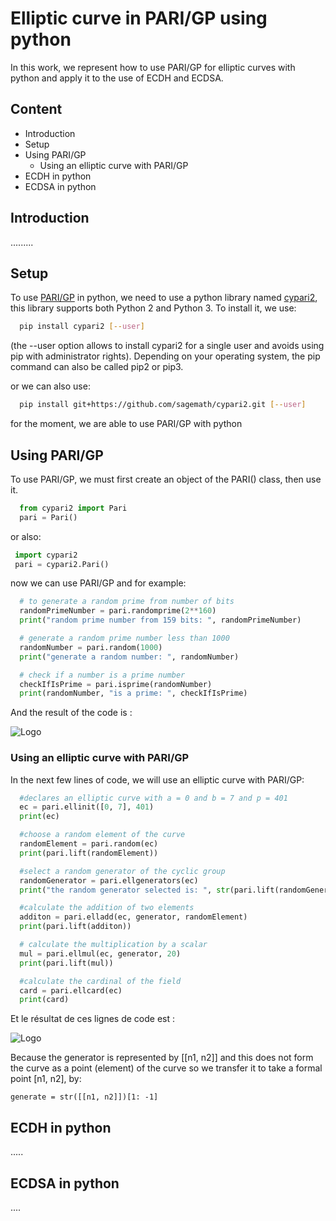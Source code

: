 
# Elliptic curve in PARI/GP using python

In this work, we represent how to use PARI/GP for elliptic curves with python and apply it to the use of ECDH and ECDSA.


## Content
- Introduction
- Setup
- Using PARI/GP
  - Using an elliptic curve with PARI/GP
- ECDH in python
- ECDSA in python
## Introduction

.........

## Setup

To use [PARI/GP](https://pari.math.u-bordeaux.fr/doc.html) in python, we need to use a python library named [cypari2](https://github.com/sagemath/cypari2), this library supports both Python 2 and Python 3. To install it, we use:

```bash
  pip install cypari2 [--user]
```
(the --user option allows to install cypari2 for a single user and avoids using pip with administrator rights). Depending on your operating system, the pip command can also be called pip2 or pip3.

or we can also use:

```bash
  pip install git+https://github.com/sagemath/cypari2.git [--user]
```

for the moment, we are able to use PARI/GP with python

## Using PARI/GP

To use PARI/GP, we must first create an object of the PARI() class, then use it.

```python
  from cypari2 import Pari
  pari = Pari()
```
 or also:

 ```python
  import cypari2
  pari = cypari2.Pari()
 ```
now we can use PARI/GP and for example:

```python
  # to generate a random prime from number of bits
  randomPrimeNumber = pari.randomprime(2**160)
  print("random prime number from 159 bits: ", randomPrimeNumber)

  # generate a random prime number less than 1000
  randomNumber = pari.random(1000)
  print("generate a random number: ", randomNumber)

  # check if a number is a prime number
  checkIfIsPrime = pari.isprime(randomNumber)
  print(randomNumber, "is a prime: ", checkIfIsPrime)
```

And the result of the code is :

![Logo](https://blogger.googleusercontent.com/img/b/R29vZ2xl/AVvXsEiZCAopF99i0NGCjWa3gHk_xz96F0m5ju7VFf0NJFatcYttvtbARbzvxN8S-XsmxGlSewsW7znZo_Gwvr9dZpdeyUF4ILNMuVR1LgJ27oyjWJJhmmW7PLk3ffPwj24mXDkjAPrLDNPgxjZfMu3ZkCfhPQLp4i_JAq48KASlyrusPF4RHTs6gwEnneVJEA/s1600/ckech.png)

### Using an elliptic curve with PARI/GP

In the next few lines of code, we will use an elliptic curve with PARI/GP:

```python
  #declares an elliptic curve with a = 0 and b = 7 and p = 401
  ec = pari.ellinit([0, 7], 401)
  print(ec)

  #choose a random element of the curve
  randomElement = pari.random(ec)
  print(pari.lift(randomElement))

  #select a random generator of the cyclic group
  randomGenerator = pari.ellgenerators(ec)
  print("the random generator selected is: ", str(pari.lift(randomGenerator))[1: -1])

  #calculate the addition of two elements
  additon = pari.elladd(ec, generator, randomElement)
  print(pari.lift(additon))

  # calculate the multiplication by a scalar
  mul = pari.ellmul(ec, generator, 20)
  print(pari.lift(mul))

  #calculate the cardinal of the field
  card = pari.ellcard(ec)
  print(card)
```

Et le résultat de ces lignes de code est : 

![Logo](https://blogger.googleusercontent.com/img/b/R29vZ2xl/AVvXsEiB1cJvsm0PWJ-ILWWQsDGPHJmyJhEvwE9P_6Mgu9lYeVQ6xe9LPZQ5hrCONuSWPLHFvCm7RzQKLgj1pXb7twFWR9eMeMC2TgTRW657dqCd8nmiBndC-8OXJDK4eVZFomCSL-OwiJjmdrZ7C2zngFPatA063E1f6OQNqqVO9D0MjhBmgU0zXFuMhStx8A/s762/curveA.png)

Because the generator is represented by [[n1, n2]] and this does not form the curve as a point (element) of the curve so we transfer it to take a formal point [n1, n2], by:

```
generate = str([[n1, n2]])[1: -1]
```

## ECDH in python
.....
## ECDSA in python
....
